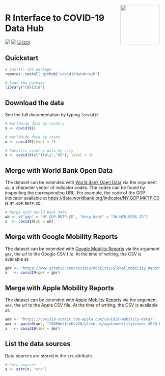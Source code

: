 <a href="https://covid19datahub.io"><img src="https://storage.covid19datahub.io/logo.svg" align="right" height="128"/></a>

# R Interface to COVID-19 Data Hub

![](https://www.r-pkg.org/badges/version/COVID19) ![](https://cranlogs.r-pkg.org/badges/last-month/COVID19) [![DOI](https://joss.theoj.org/papers/10.21105/joss.02376/status.svg)](https://doi.org/10.21105/joss.02376)

## Quickstart

```R
# install the package
remotes::install_github("covid19datahub/R")

# load the package
library("COVID19")
```

## Download the data

See the full documentation by typing `?covid19`

```r
# Worldwide data by country
x <- covid19()

# Worldwide data by state
x <- covid19(level = 2)

# Specific country data by city
x <- covid19(c("Italy","US"), level = 3)
```

## Merge with World Bank Open Data

The dataset can be extended with [World Bank Open Data](https://data.worldbank.org/) via the argument `wb`, a character vector of indicator codes. The codes can be found by inspecting the corresponding URL. For example, the code of the GDP indicator available at https://data.worldbank.org/indicator/NY.GDP.MKTP.CD is `NY.GDP.MKTP.CD`. 

```R
# Merge with World Bank data
wb <- c("gdp" = "NY.GDP.MKTP.CD", "hosp_beds" = "SH.MED.BEDS.ZS")
x  <- covid19(wb = wb)
```

## Merge with Google Mobility Reports

The dataset can be extended with [Google Mobility Reports](https://www.google.com/covid19/mobility/) via the argument `gmr`, the url to the Google CSV file. At the time of writing, the CSV is available at:

```R
gmr <- "https://www.gstatic.com/covid19/mobility/Global_Mobility_Report.csv"
x   <- covid19(gmr = gmr)
```

## Merge with Apple Mobility Reports

The dataset can be extended with [Apple Mobility Reports](https://www.apple.com/covid19/mobility) via the argument `amr`, the url to the Apple CSV file. At the time of writing, the CSV is available at:

```R
amr <- "https://covid19-static.cdn-apple.com/covid19-mobility-data/"
amr <- paste0(amr, "2008HotfixDev28/v2/en-us/applemobilitytrends-2020-05-15.csv")
x   <- covid19(amr = amr)
```

## List the data sources

Data sources are stored in the `src` attribute.

```R
# Data sources
s <- attr(x, "src")
```

